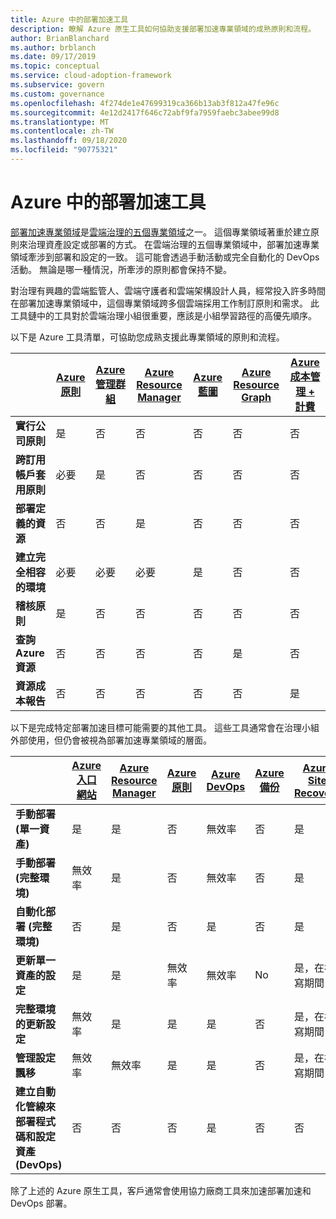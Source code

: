 ```yaml
---
title: Azure 中的部署加速工具
description: 瞭解 Azure 原生工具如何協助支援部署加速專業領域的成熟原則和流程。
author: BrianBlanchard
ms.author: brblanch
ms.date: 09/17/2019
ms.topic: conceptual
ms.service: cloud-adoption-framework
ms.subservice: govern
ms.custom: governance
ms.openlocfilehash: 4f274de1e47699319ca366b13ab3f812a47fe96c
ms.sourcegitcommit: 4e12d2417f646c72abf9fa7959faebc3abee99d8
ms.translationtype: MT
ms.contentlocale: zh-TW
ms.lasthandoff: 09/18/2020
ms.locfileid: "90775321"
---
```

# <a name="deployment-acceleration-tools-in-azure"></a>Azure 中的部署加速工具

[部署加速專業領域](./index.md)是[雲端治理的五個專業領域](../governance-disciplines.md)之一。 這個專業領域著重於建立原則來治理資產設定或部署的方式。 在雲端治理的五個專業領域中，部署加速專業領域牽涉到部署和設定的一致。 這可能會透過手動活動或完全自動化的 DevOps 活動。 無論是哪一種情況，所牽涉的原則都會保持不變。

對治理有興趣的雲端監管人、雲端守護者和雲端架構設計人員，經常投入許多時間在部署加速專業領域中，這個專業領域跨多個雲端採用工作制訂原則和需求。 此工具鏈中的工具對於雲端治理小組很重要，應該是小組學習路徑的高優先順序。

以下是 Azure 工具清單，可協助您成熟支援此專業領域的原則和流程。

|  | [Azure 原則](/azure/governance/policy/overview) | [Azure 管理群組](/azure/governance/management-groups) | [Azure Resource Manager](/azure/azure-resource-manager/management/overview) | [Azure 藍圖](/azure/governance/blueprints/overview) | [Azure Resource Graph](/azure/governance/resource-graph/overview) | [Azure 成本管理 + 計費](/azure/cost-management) |
|---------|---------|---------|---------|---------|---------|---------|
| **實行公司原則**     | 是 | 否  | 否  | 否 | 否 | 否 |
| **跨訂用帳戶套用原則**     | 必要 | 是  | 否  | 否 | 否 | 否 |
| **部署定義的資源**     | 否 | 否  | 是  | 否 | 否 | 否 |
| **建立完全相容的環境**      | 必要 | 必要  | 必要  | 是 | 否 | 否 |
| **稽核原則**      | 是 | 否  | 否  | 否 | 否 | 否 |
| **查詢 Azure 資源**      | 否 | 否  | 否  | 否 | 是 | 否 |
| **資源成本報告**      | 否 | 否  | 否  | 否 | 否 | 是 |

以下是完成特定部署加速目標可能需要的其他工具。 這些工具通常會在治理小組外部使用，但仍會被視為部署加速專業領域的層面。

|  | [Azure 入口網站](https://azure.microsoft.com/features/azure-portal)  | [Azure Resource Manager](/azure/azure-resource-manager/management/overview)  | [Azure 原則](/azure/governance/policy/overview) | [Azure DevOps](/azure/devops/user-guide/what-is-azure-devops) | [Azure 備份](/azure/backup/backup-overview) | [Azure Site Recovery](/azure/site-recovery/site-recovery-overview) |
|---------|---------|---------|---------|---------|---------|---------|
| **手動部署 (單一資產)**     | 是 | 是  | 否  | 無效率 | 否 | 是 |
| **手動部署 (完整環境)**     | 無效率 | 是 | 否  | 無效率 | 否 | 是 |
| **自動化部署 (完整環境)**     | 否  | 是  | 否  | 是  | 否 | 是 |
| **更新單一資產的設定**     | 是 | 是 | 無效率 | 無效率 | No | 是，在複寫期間 |
| **完整環境的更新設定**     | 無效率 | 是 | 是 | 是  | 否 | 是，在複寫期間 |
| **管理設定飄移**     | 無效率 | 無效率 | 是  | 是  | 否 | 是，在複寫期間 |
| **建立自動化管線來部署程式碼和設定資產 (DevOps)**     | 否 | 否 | 否 | 是 | 否 | 否 |

除了上述的 Azure 原生工具，客戶通常會使用協力廠商工具來加速部署加速和 DevOps 部署。
